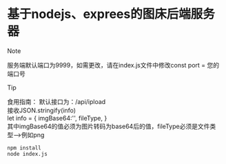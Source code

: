 # 基于nodejs、exprees的图床后端服务器
> [!NOTE]
> 服务端默认端口为9999，如需更改，请在index.js文件中修改const port = 您的端口号

> [!TIP]
> 食用指南：
> 默认接口为：/api/ipload<br>
> 接收JSON.stringify(info)<br>
> let info = {
                imgBase64:'',
                fileType,
            }<br>
>其中imgBase64的值必须为图片转码为base64后的值，fileType必须是文件类型-->例如png

```
npm install
node index.js
```
